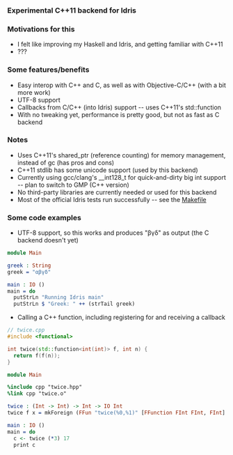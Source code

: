### Experimental C++11 backend for Idris

### Motivations for this
* I felt like improving my Haskell and Idris, and getting familiar with C++11
* ???

### Some features/benefits
* Easy interop with C++ and C, as well as with Objective-C/C++ (with a bit more work)
* UTF-8 support
* Callbacks from C/C++ (into Idris) support -- uses C++11's std::function
* With no tweaking yet, performance is pretty good, but not as fast as C backend

### Notes
* Uses C++11's shared_ptr (reference counting) for memory management, instead of gc (has pros and cons)
* C++11 stdlib has some unicode support (used by this backend)
* Currently using gcc/clang's __int128_t for quick-and-dirty big int support -- plan to switch to GMP (C++ version)
* No third-party libraries are currently needed or used for this backend
* Most of the official Idris tests run successfully -- see the [Makefile](https://github.com/andyarvanitis/idris-cplusplus/blob/master/Makefile)

### Some code examples
* UTF-8 support, so this works and produces "βγδ" as output (the C backend doesn't yet)
```Idris
module Main

greek : String
greek = "αβγδ"

main : IO ()
main = do
  putStrLn "Running Idris main"
  putStrLn $ "Greek: " ++ (strTail greek)
```
* Calling a C++ function, including registering for and receiving a callback
```C++
// twice.cpp
#include <functional>

int twice(std::function<int(int)> f, int n) {
  return f(f(n));
}
```
```idris
module Main

%include cpp "twice.hpp"
%link cpp "twice.o"

twice : (Int -> Int) -> Int -> IO Int
twice f x = mkForeign (FFun "twice(%0,%1)" [FFunction FInt FInt, FInt] FInt) f x

main : IO ()
main = do
  c <- twice (*3) 17
  print c
```
